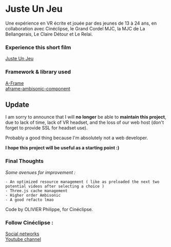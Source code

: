 # Juste Un Jeu

Une expérience en VR écrite et jouée par des jeunes de 13 à 24 ans,
en collaboration avec Cinéclipse, le Grand Cordel MJC, la MJC de La Bellangerais, Le Claire Détour et Le Relai.

### Experience this short film
[Juste Un Jeu][lien-experience]

### Framework & library used 
[A-Frame][lien-aframe]   
[aframe-ambisonic-component][lien-ambisonic]

## Update

I am sorry to announce that I will **no longer** be able to **maintain this project**,
due to lack of time, lack of VR headset, and the loss of our web host (don't forget to provide SSL for headset use).

Probably a good thing because I'm absolutely not a web developer.

**I hope this project will be useful as a starting point :)**

### Final Thoughts
_Some avenues for improvement :_
```
- An optimized resource management ( like as preloaded the next two potential videos after selecting a choice )
- Three.js cache management
- Higher order Ambisonic
- A good refacto lmao
```

Code by OLIVIER Philippe, for Cinéclipse.

### Follow Cinéclipse :

[Social networks][lien-alllink]  
[Youtube channel][lien-youtube]


[lien-experience]: https://juste-un-jeu/ "Cliquez ici !"
[lien-aframe]: https://aframe.io/ "Cliquez ici !"
[lien-ambisonic]: https://github.com/datavized/aframe-ambisonic-component "Cliquez ici !"
[lien-alllink]: https://allmylinks.com/cineclipse
[lien-insta]: https://www.instagram.com/cineclipse.asso/
[lien-helloASS]: https://www.helloasso.com/associations/cineclipse/adhesions/adhesion-a-l-association-cineclipse-1
[lien-youtube]: https://www.youtube.com/channel/UCDjk_HR8fZx5b_XvhfofUYA
[lien-facebook]: https://www.facebook.com/Cineclipse

 
